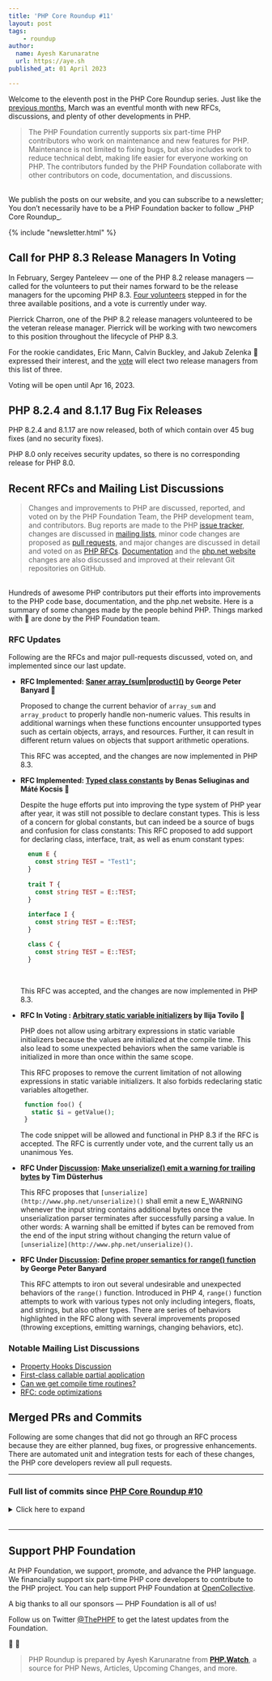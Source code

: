 ```yaml
---
title: 'PHP Core Roundup #11'
layout: post
tags:
    - roundup
author:
  name: Ayesh Karunaratne
  url: https://aye.sh
published_at: 01 April 2023

---
```


Welcome to the eleventh post in the PHP Core Roundup series. Just like the [previous months](/blog/tag/roundup), March was an eventful month with new RFCs, discussions, and plenty of other developments in PHP. 

> The PHP Foundation currently supports six part-time PHP contributors who work on maintenance and new features for PHP. Maintenance is not limited to fixing bugs, but also includes work to reduce technical debt, making life easier for everyone working on PHP. The contributors funded by the PHP Foundation collaborate with other contributors on code, documentation, and discussions.

<br>
We publish the posts on our website, and you can subscribe to a newsletter; You don’t necessarily have to be a PHP Foundation backer to follow _PHP Core Roundup_.

{% include "newsletter.html" %}

## Call for PHP 8.3 Release Managers In Voting

In February, Sergey Panteleev — one of the PHP 8.2 release managers — called for the volunteers to put their names forward to be the release managers for the upcoming PHP 8.3. [Four volunteers](https://wiki.php.net/todo/php83) stepped in for the three available positions, and a vote is currently under way.

Pierrick Charron, one of the PHP 8.2 release managers volunteered to be the veteran release manager. Pierrick will be working with two newcomers to this position throughout the lifecycle of PHP 8.3.

For the rookie candidates, Eric Mann, Calvin Buckley, and Jakub Zelenka 💜expressed their interest, and the [vote](https://wiki.php.net/todo/php83) will elect two release managers from this list of three.

Voting will be open until Apr 16, 2023.

## PHP 8.2.4 and 8.1.17 Bug Fix Releases

PHP 8.2.4 and 8.1.17 are now released, both of which contain over 45 bug fixes (and no security fixes).

PHP 8.0 only receives security updates, so there is no corresponding release for PHP 8.0.

## Recent RFCs and Mailing List Discussions

> Changes and improvements to PHP are discussed, reported, and voted on by the PHP Foundation Team, the PHP development team, and contributors. Bug reports are made to the PHP [issue tracker](https://github.com/php/php-src/issues), changes are discussed in [mailing lists](https://www.php.net/mailing-lists.php), minor code changes are proposed as [pull requests](https://github.com/php/php-src/issues), and major changes are discussed in detail and voted on as [PHP RFCs](https://wiki.php.net/rfc). [Documentation](https://github.com/php/doc-en/) and the [php.net website](https://github.com/php/web-php) changes are also discussed and improved at their relevant Git repositories on GitHub.

<br>
Hundreds of awesome PHP contributors put their efforts into improvements to the PHP code base, documentation, and the php.net website. Here is a summary of some changes made by the people behind PHP. Things marked with 💜 are done by the PHP Foundation team.

### RFC Updates

Following are the RFCs and major pull-requests discussed, voted on, and implemented since our last update.

- **RFC Implemented: [Saner array_(sum|product)()](https://wiki.php.net/rfc/saner-array-sum-product) by George Peter Banyard 💜**
  
  Proposed to change the current behavior of `array_sum` and `array_product` to properly handle non-numeric values. This results in additional warnings when these functions encounter unsupported types such as certain objects, arrays, and resources. Further, it can result in different return values on objects that support arithmetic operations. 

  This RFC was accepted, and the changes are now implemented in PHP 8.3.

- **RFC Implemented: [Typed class constants](https://wiki.php.net/rfc/typed_class_constants) by Benas Seliuginas and Máté Kocsis 💜**
  
  Despite the huge efforts put into improving the type system of PHP year after year, it was still not possible to declare constant types. This is less of a concern for global constants, but can indeed be a source of bugs and confusion for class constants: This RFC proposed to add support for declaring class, interface, trait, as well as enum constant types:
  ```php
    enum E {
      const string TEST = "Test1";
    }
 
    trait T {
      const string TEST = E::TEST;
    }
    
    interface I {
      const string TEST = E::TEST;
    }

    class C {
      const string TEST = E::TEST;
    }
  ```
  <br>

  This RFC was accepted, and the changes are now implemented in PHP 8.3.

- **RFC In Voting : [Arbitrary static variable initializers](https://wiki.php.net/rfc/arbitrary_static_variable_initializers) by Ilija Tovilo 💜**
  
  PHP does not allow using arbitrary expressions in static variable initializers because the values are initialized at the compile time. This also lead to some unexpected behaviors when the same variable is initialized in more than once within the same scope.

  This RFC proposes to remove the current limitation of not allowing expressions in static variable initializers. It also forbids redeclaring static variables altogether.

  ```php
   function foo() {
     static $i = getValue();
   }
   ```
   The code snippet will be allowed and functional in PHP 8.3 if the RFC is accepted. The RFC is currently under vote, and the current tally us an unanimous Yes. 

- **RFC Under [Discussion](https://externals.io/message/119745): [Make unserialize() emit a warning for trailing bytes](https://wiki.php.net/rfc/unserialize_warn_on_trailing_data) by Tim Düsterhus**
  
  This RFC proposes that `[unserialize](http://www.php.net/unserialize)()` shall emit a new E_WARNING whenever the input string contains additional bytes once the unserialization parser terminates after successfully parsing a value. In other words: A warning shall be emitted if bytes can be removed from the end of the input string without changing the return value of `[unserialize](http://www.php.net/unserialize)()`.

- **RFC Under [Discussion](https://externals.io/message/119749): [Define proper semantics for range() function](https://wiki.php.net/rfc/proper-range-semantics) by George Peter Banyard**
  
  This RFC attempts to iron out several undesirable and unexpected behaviors of the `range()` function. Introduced in PHP 4, `range()` function attempts to work with various types not only including integers, floats, and strings, but also other types. There are series of behaviors highlighted in the RFC along with several improvements proposed (throwing exceptions, emitting warnings, changing behaviors, etc).
 
### Notable Mailing List Discussions

- [Property Hooks Discussion](https://externals.io/message/119807)
- [First-class callable partial application](https://externals.io/message/119678)
- [Can we get compile time routines?](https://externals.io/message/119726)
- [RFC: code optimizations](https://externals.io/message/119633)


## Merged PRs and Commits

Following are some changes that did not go through an RFC process because they are either planned, bug fixes, or progressive enhancements. There are automated unit and integration tests for each of these changes, the PHP core developers review all pull requests.
 
---

### Full list of commits since [PHP Core Roundup #10](/blog/2023/03/01/php-core-roundup-10/)

<details markdown="1">
  <summary>Click here to expand</summary>

 - Fix unescaped {TMP} variables in tests in [2b5aac9303](https://github.com/php/php-src/commit/2b5aac9303) by Ilija Tovilo 💜
 - Use zend_result in `ext/spl` where appropriate ([#10734](https://bugs.php.net/bug.php?id=10734)) in [2b15061fbb](https://github.com/php/php-src/commit/2b15061fbb) by Niels Dossche
 - Add Windows GitHub actions build in [GH-10664](https://github.com/php/php-src/pull/10664) by Michael Voříšek
 - Fix missing readonly modification error with inc/dec in JIT in [GH-10746](https://github.com/php/php-src/pull/10746) by Ilija Tovilo 💜
 - Make error checks on encoding methods for docomo, kddi, sb consistent in [69543e6a10](https://github.com/php/php-src/commit/69543e6a10) by nielsdos
 - Use `CK()` macro to check the output function in mbfilter_unicode2sjis_emoji_sb() in [263655a520](https://github.com/php/php-src/commit/263655a520) by nielsdos
 - Propagate error checks for `mbfl_filt_conv_illegal_output()` in [d66ca5dabb](https://github.com/php/php-src/commit/d66ca5dabb) by nielsdos
 - Fix warning in run-tests when PHP compiled without generating phpdbg support. ([#10745](https://bugs.php.net/bug.php?id=10745)) in [3e6d49e042](https://github.com/php/php-src/commit/3e6d49e042) by Danack
 - fix: support for timeouts with ZTS on Linux ([#10141](https://bugs.php.net/bug.php?id=10141)) in [ad85e71421](https://github.com/php/php-src/commit/ad85e71421) by Kévin Dunglas
 - Fix operator precedence in the skip section of readonly tests in [dab783f7ae](https://github.com/php/php-src/commit/dab783f7ae) by Máté Kocsis 💜
 - Fix [GH-10728](https://github.com/php/php-src/issues/10728): opcache capstone header's inclusion in [GH-10732](https://github.com/php/php-src/pull/10732) by David Carlier
 - Propagate success status of ftp_close() to userland in [abc6fe8f2e](https://github.com/php/php-src/commit/abc6fe8f2e) by nielsdos
 - Add missing `ZEND_ARG_VARIADIC_OBJ_TYPE_MASK` macro, and use consistent class_name variable name in [7fcea9d260](https://github.com/php/php-src/commit/7fcea9d260) by Derick Rethans 💜
 - Do not allow side-effects when readonly property modification fails ([#10757](https://bugs.php.net/bug.php?id=10757)) in [e053ba0a3a](https://github.com/php/php-src/commit/e053ba0a3a) by Máté Kocsis 💜
 - `ext/ftp` fix ftp_nb_get signature (for failure) in [GH-10760](https://github.com/php/php-src/pull/10760) by David Carlier
 - Revert "Zend/zend_type_code: remove hard-coded integer values and" in [3310463484](https://github.com/php/php-src/commit/3310463484) by David CARLIER
 - random: Convert `php_random_(bytes|int)_(silent|throw)` into inline functions ([#10763](https://bugs.php.net/bug.php?id=10763)) in [8abea1b3c2](https://github.com/php/php-src/commit/8abea1b3c2) by Tim Düsterhus
 - Fix failure of AVX2-accelerated `mb_check_encoding` on 32-bit MS Windows in [86ec0bc55c](https://github.com/php/php-src/commit/86ec0bc55c) by Alex Dowad
 - Fix [GH-10766](https://github.com/php/php-src/issues/10766): PharData archive created with Phar::Zip format does not keep files metadata (datetime) in [GH-10769](https://github.com/php/php-src/pull/10769) by Niels Dossche
 - Fix `strlen` error message param name in [1be99faeff](https://github.com/php/php-src/commit/1be99faeff) by Kamil Tekiela
 - Update windows action to `checkout@v3` in [28ef654648](https://github.com/php/php-src/commit/28ef654648) by Ilija Tovilo 💜
 - Fix metaphone encode compiler warning in [GH-10788](https://github.com/php/php-src/pull/10788) by Ilija Tovilo 💜
 - Ignore `-Warray-bounds` compiler warning in JIT ([#10789](https://bugs.php.net/bug.php?id=10789)) in [ad7b90b674](https://github.com/php/php-src/commit/ad7b90b674) by Ilija Tovilo 💜
 - Fix `-Wmaybe-uninitialized` warning in JIT in [95fbd2039f](https://github.com/php/php-src/commit/95fbd2039f) by Ilija Tovilo 💜
 - Fix gcc warnings in `zend_API.c` with `--disable-debug` ([#10786](https://bugs.php.net/bug.php?id=10786)) in [6a7115359e](https://github.com/php/php-src/commit/6a7115359e) by Ilija Tovilo 💜
 - Add missing error checks on `EVP_MD_CTX_create()` and `EVP_VerifyInit()` in [GH-10762](https://github.com/php/php-src/pull/10762) by Niels Dossche
 - Add missing error check on `i2d_PKCS12_bio()` in [GH-10761](https://github.com/php/php-src/pull/10761) by nielsdos
 - Add missing error check on `PEM_write_bio_CMS()` in [51ea4a680d](https://github.com/php/php-src/commit/51ea4a680d) by nielsdos
 - Add missing error check on `PEM_write_bio_PKCS7()` in [GH-10752](https://github.com/php/php-src/pull/10752) by Niels Dossche
 - Throw on negative setcookie expiration timestamp in [82dfd93b9d](https://github.com/php/php-src/commit/82dfd93b9d) by Ilija Tovilo 💜
 - Fix missing return `FAILURE` in [2110398dee](https://github.com/php/php-src/commit/2110398dee) by Ilija Tovilo 💜
 - Re-add missing `EXPECTHEADERS` sections in [87e3513274](https://github.com/php/php-src/commit/87e3513274) by Ilija Tovilo 💜
 - Fix [GH-10709](https://github.com/php/php-src/issues/10709): UAF in recursive AST evaluation in [GH-10718](https://github.com/php/php-src/pull/10718) by Ilija Tovilo 💜
 - Revert "Throw on negative setcookie expiration timestamp" in [9f591c9bf6](https://github.com/php/php-src/commit/9f591c9bf6) by Ilija Tovilo 💜
 - random: Add missing `php.h` include to `php_random.h` ([#10764](https://bugs.php.net/bug.php?id=10764)) in [5087931963](https://github.com/php/php-src/commit/5087931963) by Tim Düsterhus
 - Fix `-Wstrict-prototypes` in DBA in [648e896d0e](https://github.com/php/php-src/commit/648e896d0e) by George Peter Banyard 💜
 - Remove unnecessary workaround for the true type in [368febbf89](https://github.com/php/php-src/commit/368febbf89) by Máté Kocsis 💜
 - `mb_encode_mimeheader` does not crash if provided encoding has no MIME name set in [7c1ee5a02a](https://github.com/php/php-src/commit/7c1ee5a02a) by Alex Dowad
 - Enable GitHub actions cancel-in-progress for PRs in [GH-10799](https://github.com/php/php-src/pull/10799) by Ilija Tovilo 💜
 - Fix readonly+clone JIT issues in [GH-10748](https://github.com/php/php-src/pull/10748) by Ilija Tovilo 💜
 - `*/*.m4`: `update main()` signatures in [fa65873502](https://github.com/php/php-src/commit/fa65873502) by Michael Orlitzky
 - `ext/iconv/config.m4`: add missing `stdio.h` include in [GH-10751](https://github.com/php/php-src/pull/10751) by Michael Orlitzky
 - RFC: Saner `array_(sum|product)()` ([#10161](https://bugs.php.net/bug.php?id=10161)) in [3b06618813](https://github.com/php/php-src/commit/3b06618813) by George Peter Banyard 💜
 - Imply UTF8 validity in implode function ([#10780](https://bugs.php.net/bug.php?id=10780)) in [3821938e81](https://github.com/php/php-src/commit/3821938e81) by Michael Voříšek
 - Fix [GH-8646](https://github.com/php/php-src/issues/8646): Memory leak PHP FPM 8.1 in [GH-10783](https://github.com/php/php-src/pull/10783) by Niels Dossche
 - Fix [GH-8065](https://github.com/php/php-src/issues/8065): `opcache.c`onsistency_checks > 0 causes segfaults in PHP >= 8.1.5 in fpm context in [GH-10798](https://github.com/php/php-src/pull/10798) by Niels Dossche
 - Re-add some CTE functions that were removed from being CTE by a mistake in [GH-10768](https://github.com/php/php-src/pull/10768) by Michael Voříšek
 - Update libmysql 5.7 version in [12290b796b](https://github.com/php/php-src/commit/12290b796b) by Ilija Tovilo 💜
 - Suppress `-Wstrict-prototypes` in GD extension ([#10803](https://bugs.php.net/bug.php?id=10803)) in [afd8695a22](https://github.com/php/php-src/commit/afd8695a22) by George Peter Banyard 💜
 - Micro optimization: readonly properties always have a type in [574e531127](https://github.com/php/php-src/commit/574e531127) by Máté Kocsis 💜
 - Fixed macro generation for variadics, which don't have a default value in [717335ec63](https://github.com/php/php-src/commit/717335ec63) by Derick Rethans 💜
 - Add test case in [8a9b80cfe0](https://github.com/php/php-src/commit/8a9b80cfe0) by Derick Rethans 💜
 - Fixed strict zpp arginfo test in [f8891f2861](https://github.com/php/php-src/commit/f8891f2861) by Derick Rethans 💜
 - Fixed strict zpp arginfo test in [aead0c8059](https://github.com/php/php-src/commit/aead0c8059) by Derick Rethans 💜
 - Test Windows with opcache on GitHub actions in [6b884737c4](https://github.com/php/php-src/commit/6b884737c4) by Ilija Tovilo 💜
 - `ext/intl`: dateformatter settimezone changes on success, returning true like setcalendar in [GH-10790](https://github.com/php/php-src/pull/10790) by David Carlier
 - Disable asan instrumentation for phpdbg_watchpoint_userfaultfd_thread in [GH-10818](https://github.com/php/php-src/pull/10818) by Ilija Tovilo 💜
 - Switch to Ubuntu 22.04 for GitHub actions jobs in [GH-10814](https://github.com/php/php-src/pull/10814) by Ilija Tovilo 💜
 - Fix `GC_BENCH` flag ([#10823](https://bugs.php.net/bug.php?id=10823)) in [6f1e5ff8c3](https://github.com/php/php-src/commit/6f1e5ff8c3) by Ilija Tovilo 💜
 - Fix [GH-10519](https://github.com/php/php-src/issues/10519): Array Data Address Reference Issue in [GH-10749](https://github.com/php/php-src/pull/10749) by NathanFreeman
 - Fix [GH-10747](https://github.com/php/php-src/issues/10747): Private and protected properties in serialized Date* objects throw in [a225581833](https://github.com/php/php-src/commit/a225581833) by Derick Rethans 💜
 - feat: enable Zend Max Execution Timers by default in 8.3 ([#10778](https://bugs.php.net/bug.php?id=10778)) in [f0495855a3](https://github.com/php/php-src/commit/f0495855a3) by Kévin Dunglas
 - Re-enable `-Wstrict-aliasing` in [GH-10821](https://github.com/php/php-src/pull/10821) by Ilija Tovilo 💜
 - Remove unnecessary type punnign from `mysqli_api.c` in [47f80ffc77](https://github.com/php/php-src/commit/47f80ffc77) by Ilija Tovilo 💜
 - Fix [GH-10801](https://github.com/php/php-src/issues/10801): Named arguments in CTE functions cause a segfault in [GH-10811](https://github.com/php/php-src/pull/10811) by Niels Dossche
 - Fix [GH-10611](https://github.com/php/php-src/issues/10611): fpm_env_init_main leaks environ in [GH-10618](https://github.com/php/php-src/pull/10618) by Niels Dossche
 - Fix RC1 assumption for typed properties with `__get` in [GH-10833](https://github.com/php/php-src/pull/10833) by Ilija Tovilo 💜
 - Fixed oss-fuzz [#56931](https://bugs.php.net/bug.php?id=56931) in [ce5f75fb6f](https://github.com/php/php-src/commit/ce5f75fb6f) by Derick Rethans 💜
 - Fixed test for [GH-10147](https://github.com/php/php-src/issues/10147) in [2d3aa8a5c4](https://github.com/php/php-src/commit/2d3aa8a5c4) by Derick Rethans 💜
 - Fixed new OSS-FUZZ test in [897b13a217](https://github.com/php/php-src/commit/897b13a217) by Derick Rethans 💜
 - Handle `zend_execute_internal` in JIT in [c53e8d3e30](https://github.com/php/php-src/commit/c53e8d3e30) by Bob Weinand
 - Add test, fix x86 JIT in [1015f1ff61](https://github.com/php/php-src/commit/1015f1ff61) by Bob Weinand
 - Fix module shutdown crash during ZTS JIT shutdown in [GH-10835](https://github.com/php/php-src/pull/10835) by Niels Dossche
 - `ext/mysqli/pgsql`: `mysqli_fetch_object`/`pgsql_fetch_object` raises `ValueError` on constructor args error in [GH-10832](https://github.com/php/php-src/pull/10832) by David Carlier
 - avoid test file being consider binary in [f575027b56](https://github.com/php/php-src/commit/f575027b56) by Remi Collet
 - `use_tls=0` on `MSAN` in [GH-10851](https://github.com/php/php-src/pull/10851) by Ilija Tovilo 💜
 - Fix test on non-UTC platforms in [a141543594](https://github.com/php/php-src/commit/a141543594) by Matteo Beccati
 - Fix mysql tests on Cirrus ASAN in [GH-10802](https://github.com/php/php-src/pull/10802) by Ilija Tovilo 💜
 - Move ARM64 build to Cirrus in [GH-10795](https://github.com/php/php-src/pull/10795) by Ilija Tovilo 💜
 - remove assert raising strange behavior with GCC 10 in [bdf2f722ca](https://github.com/php/php-src/commit/bdf2f722ca) by Remi Collet
 - Upgrade cirrus arm build to GCC 12 ([#10855](https://bugs.php.net/bug.php?id=10855)) in [6ebb506637](https://github.com/php/php-src/commit/6ebb506637) by Ilija Tovilo 💜
 - Implement `mb_encode_mimeheader` using fast text conversion filters in [0ce755be26](https://github.com/php/php-src/commit/0ce755be26) by Alex Dowad
 - `php_pgsql_meta_data` raises a `ValueError` when table name is invalid in [394470c052](https://github.com/php/php-src/commit/394470c052) by David Carlier
 - `ext/mysqi`: mysqli_poll raises a ValueError on absent 1st and 2ng arguments in [90a39fd52c](https://github.com/php/php-src/commit/90a39fd52c) by David Carlier
 - Fix missing and inconsistent error check on `SQLAllocHandle` in [GH-10740](https://github.com/php/php-src/pull/10740) by nielsdos
 - Remove CTE flag from `array_diff_ukey()`, which was added by mistake in [GH-10859](https://github.com/php/php-src/pull/10859) by Michael Voříšek
 - Another attempt to fix MSAN nightly on `master` in [471105abd7](https://github.com/php/php-src/commit/471105abd7) by Ilija Tovilo 💜
 - `pgsql_insert` fix unit tests ([#10860](https://bugs.php.net/bug.php?id=10860)) in [feb82d91b9](https://github.com/php/php-src/commit/feb82d91b9) by David CARLIER
 - Windows CI log verbosity, CI bat file guard in [GH-10817](https://github.com/php/php-src/pull/10817) by Michael Voříšek
 - `zend_hash`: Use AVX2 instructions for better code efficiency ([#10858](https://bugs.php.net/bug.php?id=10858)) in [d835de1993](https://github.com/php/php-src/commit/d835de1993) by Tony Su
 - Add extra option to FPM tester for handling script filename in [3125155b5d](https://github.com/php/php-src/commit/3125155b5d) by Jakub Zelenka 💜
 - Test FPM FCGI envs without path info fix for custom source in [92d2cd5cb8](https://github.com/php/php-src/commit/92d2cd5cb8) by Jakub Zelenka 💜
 - Test FPM FCGI envs with path info fix for Apache proxy balancer in [b53b0ac2ea](https://github.com/php/php-src/commit/b53b0ac2ea) by Jakub Zelenka 💜
 - Test FPM FCGI envs with path info fix for Apache proxy handler in [8cf621e0e4](https://github.com/php/php-src/commit/8cf621e0e4) by Jakub Zelenka 💜
 - Test FPM FCGI envs with path info fix for Apache proxy pass in [38d2e7ea9a](https://github.com/php/php-src/commit/38d2e7ea9a) by Jakub Zelenka 💜
 - Fix FPM tester `$scriptName` logic in [7d987ebbbf](https://github.com/php/php-src/commit/7d987ebbbf) by Jakub Zelenka 💜
 - Implement [GH-10854](https://github.com/php/php-src/issues/10854): TSRM should set a smarter value for expected_threads ([#10867](https://bugs.php.net/bug.php?id=10867)) in [4da0da7f2d](https://github.com/php/php-src/commit/4da0da7f2d) by Niels Dossche
 - Fix [GH-10634](https://github.com/php/php-src/issues/10634): Lexing memory corruption ([#10866](https://bugs.php.net/bug.php?id=10866)) in [ac9964502c](https://github.com/php/php-src/commit/ac9964502c) by Niels Dossche
 - Remove `xfail` from tests that do not fail anymore ([#10871](https://bugs.php.net/bug.php?id=10871)) in [53763e14b7](https://github.com/php/php-src/commit/53763e14b7) by Arnaud Le Blanc 💜
 - `ext/psql`: `pg_meta_data`, extended mode, fix typo for pseudo typtype in [GH-10865](https://github.com/php/php-src/pull/10865) by David CARLIER
 - Fix [GH-8789](https://github.com/php/php-src/issues/8789) and [GH-10015](https://github.com/php/php-src/issues/10015): Fix ZTS zend signal crashes due to NULL globals in [GH-10861](https://github.com/php/php-src/pull/10861) by Niels Dossche
 - Destroy `file_handle` in `fpm_main` in [GH-10707](https://github.com/php/php-src/pull/10707) by Niels Dossche
 - Fix `NUL` byte in exception string terminating `Exception::__toString()` in [GH-10873](https://github.com/php/php-src/pull/10873) by Ilija Tovilo 💜
 - Fix bug [#74129](https://bugs.php.net/bug.php?id=74129): Incorrect SCRIPT_NAME with apache ProxyPassMatch in [GH-10869](https://github.com/php/php-src/pull/10869) by Jakub Zelenka 💜
 - Fix [GH-10755](https://github.com/php/php-src/issues/10755): Memory leak in phar_rename_archive() in [GH-10856](https://github.com/php/php-src/pull/10856) by Su, Tao
 - Use new ZSTR_INIT_LITERAL macro ([#10879](https://bugs.php.net/bug.php?id=10879)) in [9d5f2f1343](https://github.com/php/php-src/commit/9d5f2f1343) by Ilija Tovilo 💜
 - Fix [GH-10885](https://github.com/php/php-src/issues/10885): Leaking stream_socket_server context in [GH-10886](https://github.com/php/php-src/pull/10886) by Ilija Tovilo 💜
 - add a basic CODEOWNERS file in [GH-8670](https://github.com/php/php-src/pull/8670) by Ben Ramsey
 - CODEOWNERS: Add myself to `ext/random` in [e73d8de784](https://github.com/php/php-src/commit/e73d8de784) by Tim Düsterhus
 - Fix [GH-10052](https://github.com/php/php-src/issues/10052): Browscap crashes PHP 8.1.12 on request shutdown (apache2) in [GH-10883](https://github.com/php/php-src/pull/10883) by Niels Dossche
 - Fix [GH-10521](https://github.com/php/php-src/issues/10521): ftp_get/ftp_nb_get resumepos offset is maximum 10GB in [GH-10525](https://github.com/php/php-src/pull/10525) by Niels Dossche
 - CODEOWNERS: Add myself as an owner of `ext/ffi`, `ext/opcache` and the core Zend files in [b698108133](https://github.com/php/php-src/commit/b698108133) by Dmitry Stogov
 - Update assertion about unsupported property types in [3deba4c2e8](https://github.com/php/php-src/commit/3deba4c2e8) by Máté Kocsis 💜
 - Add myself for `ext/date` in [b5262218d4](https://github.com/php/php-src/commit/b5262218d4) by Derick Rethans 💜
 - [Zend]: Remove unused code in MAKE_NOP macro ([#10906](https://bugs.php.net/bug.php?id=10906)) in [7eee0d1bc7](https://github.com/php/php-src/commit/7eee0d1bc7) by Tony Su
 - Shrink some commonly used structs by reordering members ([#10880](https://bugs.php.net/bug.php?id=10880)) in [6a6e91f3c7](https://github.com/php/php-src/commit/6a6e91f3c7) by Niels Dossche
 - Implement better diff for `run-tests.php` in [GH-10875](https://github.com/php/php-src/pull/10875) by Ilija Tovilo 💜
 - `ext/curl`: suppress -Wdeprecated-declarations in `curl_arginfo.h` in [2646d76abc](https://github.com/php/php-src/commit/2646d76abc) by Max Kellermann
 - Empty merge in [4c114efd1a](https://github.com/php/php-src/commit/4c114efd1a) by Derick Rethans 💜
 - Updated to version 2023.1 (2023a) in [8424b5caaa](https://github.com/php/php-src/commit/8424b5caaa) by Derick Rethans 💜
 - Empty merge in [6c5e07a8b9](https://github.com/php/php-src/commit/6c5e07a8b9) by Derick Rethans 💜
 - Updated to version 2023.1 (2023a) in [d9e89416f8](https://github.com/php/php-src/commit/d9e89416f8) by Derick Rethans 💜
 - Updated to version 2023.1 (2023a) in [9495406c9e](https://github.com/php/php-src/commit/9495406c9e) by Derick Rethans 💜
 - Fix [GH-10583](https://github.com/php/php-src/issues/10583): DateTime modify with tz pattern should not update linked timezone in [cbac68df6b](https://github.com/php/php-src/commit/cbac68df6b) by Derick Rethans 💜
 - `ext/pdo_sqlite`: simplifying sqlite3_exec usage. ([#10910](https://bugs.php.net/bug.php?id=10910)) in [54f92fc333](https://github.com/php/php-src/commit/54f92fc333) by David CARLIER
 - Fix direct comparison in `run-tests.php` differ in [c58c2666a1](https://github.com/php/php-src/commit/c58c2666a1) by Ilija Tovilo 💜
 - Updated to version 2023.2 (2023b) in [90f5b2b4ff](https://github.com/php/php-src/commit/90f5b2b4ff) by Derick Rethans 💜
 - Empty merge in [a337dfb75f](https://github.com/php/php-src/commit/a337dfb75f) by Derick Rethans 💜
 - Updated to version 2023.2 (2023b) in [8a2586228d](https://github.com/php/php-src/commit/8a2586228d) by Derick Rethans 💜
 - Empty merge in [61a595c883](https://github.com/php/php-src/commit/61a595c883) by Derick Rethans 💜
 - Updated to version 2023.2 (2023b) in [2a553322d8](https://github.com/php/php-src/commit/2a553322d8) by Derick Rethans 💜
 - Add me to the CODEOWNERS in [ff183ad923](https://github.com/php/php-src/commit/ff183ad923) by Jakub Zelenka 💜
 - Fix [GH-8979](https://github.com/php/php-src/issues/8979): Possible Memory Leak with SSL-enabled MySQL connections in [GH-10909](https://github.com/php/php-src/pull/10909) by Niels Dossche
 - Fix [GH-10907](https://github.com/php/php-src/issues/10907): Unable to serialize processed SplFixedArrays in PHP 8.2.4 in [GH-10921](https://github.com/php/php-src/pull/10921) by Niels Dossche
 - Fix test for [GH-10907](https://github.com/php/php-src/issues/10907) with output in different order for master branch in [01cb6fb65a](https://github.com/php/php-src/commit/01cb6fb65a) by Niels Dossche
 - Fix phpGH-10648: add check function pointer into mbfl_encoding in [6fc8d014df](https://github.com/php/php-src/commit/6fc8d014df) by pakutoma
 - Update NEWS and UPGRADING to reflect changes in 0ce755be26 in [bf64342d30](https://github.com/php/php-src/commit/bf64342d30) by Alex Dowad
 - Fix compile errors caused by missing initializers in 0779950768 in [345abce590](https://github.com/php/php-src/commit/345abce590) by Alex Dowad
 - Fix compile error in Windows CI job caused by 0779950768 in [57e194e02d](https://github.com/php/php-src/commit/57e194e02d) by Alex Dowad
 - Fix phpGH-10648: add check function pointer into mbfl_encoding in [b721d0f71e](https://github.com/php/php-src/commit/b721d0f71e) by pakutoma
 - Use capstone explicitly, drop oprofile (GH 10876) ([#10918](https://bugs.php.net/bug.php?id=10918)) in [87922411bf](https://github.com/php/php-src/commit/87922411bf) by Michael Orlitzky
 - By-ref modification of typed and readonly props through ArrayIterator in [GH-10872](https://github.com/php/php-src/pull/10872) by Ilija Tovilo 💜
 - Fix buffer-overflow in `php_fgetcsv()` with \0 delimiter and enclosure in [GH-10923](https://github.com/php/php-src/pull/10923) by Ilija Tovilo 💜
 - Disallow parent dir components (..) in open_basedir() at runtime in [GH-10913](https://github.com/php/php-src/pull/10913) by Ilija Tovilo 💜
 - Disable `--with-valgrind` by default ([#10934](https://bugs.php.net/bug.php?id=10934)) in [5eb6905405](https://github.com/php/php-src/commit/5eb6905405) by Ilija Tovilo 💜
 - Fix [GH-10928](https://github.com/php/php-src/issues/10928): PHP Build Failed - Test curl_version() basic functionality [ext/curl/tests/curl_version_basic_001.phpt] in [GH-10930](https://github.com/php/php-src/pull/10930) by Niels Dossche
 - `ext/pdo_mysql`: mysql_handle_closer nullify some freed data in [f6989df8cc](https://github.com/php/php-src/commit/f6989df8cc) by David CARLIER
 - Fix undefined behaviour in string uppercasing and lowercasing in [GH-10936](https://github.com/php/php-src/pull/10936) by Niels Dossche
 - Fix buffer-overflow in `open_basedir()` in [a7f91e37de](https://github.com/php/php-src/commit/a7f91e37de) by Ilija Tovilo 💜
 - Propagate UTF-8 flag during Rope operations ([#10915](https://bugs.php.net/bug.php?id=10915)) in [d7c351ea54](https://github.com/php/php-src/commit/d7c351ea54) by George Peter Banyard 💜
 - Use `php_random_bytes_silent()` where possible in gmp_init_random() ([#10944](https://bugs.php.net/bug.php?id=10944)) in [8317a147b9](https://github.com/php/php-src/commit/8317a147b9) by Niels Dossche
 - Fix undefined behaviour when writing 32-bit values in phar/tar.c in [GH-10940](https://github.com/php/php-src/pull/10940) by Niels Dossche
 - Fix undefined behaviour in `GENERATE_SEED()` in [GH-10942](https://github.com/php/php-src/pull/10942) by Niels Dossche
 - Improve the warning message for unpack() in case not enough values were provided ([#10949](https://bugs.php.net/bug.php?id=10949)) in [6ec69d727a](https://github.com/php/php-src/commit/6ec69d727a) by Niels Dossche
 - php-fuzz-mbstring also tests text encoding validation functions in [5f2587eb25](https://github.com/php/php-src/commit/5f2587eb25) by Alex Dowad
 - For UTF-7, emit error marker if Base64 section ends abruptly after first half of surrogate pair in [c4fb049bf6](https://github.com/php/php-src/commit/c4fb049bf6) by Alex Dowad
 - Rename `--with-opcache-capstone` to `--with-capstone` ([#10952](https://bugs.php.net/bug.php?id=10952)) in [b73b70f097](https://github.com/php/php-src/commit/b73b70f097) by Ilija Tovilo 💜
 - Unparallelize IO heavy tests in [GH-10953](https://github.com/php/php-src/pull/10953) by Ilija Tovilo 💜
 - Suppress snmp lib memory leak, xfail ASAN tests in [be4db6b550](https://github.com/php/php-src/commit/be4db6b550) by Ilija Tovilo 💜
 - Fix incorrect optimization in [1f5d9534ae](https://github.com/php/php-src/commit/1f5d9534ae) by Dmitry Stogov
 - Fix one more differ direct comparison (through in_array) in [b9f8b696c4](https://github.com/php/php-src/commit/b9f8b696c4) by Ilija Tovilo 💜
 - Fix [GH-10908](https://github.com/php/php-src/issues/10908): Bus error with PDO Firebird on RPI with 64 bit kernel and 32 bit userland in [GH-10920](https://github.com/php/php-src/pull/10920) by Niels Dossche
 - Handle indirect zvals in `SplFixedArray::__serialize` in [GH-10925](https://github.com/php/php-src/pull/10925) by Niels Dossche
 - Revert "Handle indirect zvals in `SplFixedArray::__serialize`" in [0d524eda94](https://github.com/php/php-src/commit/0d524eda94) by Niels Dossche
 - Reset EG(trampoline).op_array.last_var that FFI may modify in [GH-10916](https://github.com/php/php-src/pull/10916) by Ilija Tovilo 💜
 - `ext/posix`: proposing posix_eaccess. unlike access, it is not standard but available in enough platforms ; on linux it's euidaccess in reality eaccess being 'just' an alias. key difference is eaccess checks the effective user id instead in [2b354318d9](https://github.com/php/php-src/commit/2b354318d9) by David CARLIER
 - Fix test for [GH-10908](https://github.com/php/php-src/issues/10908) in [1357d1eb41](https://github.com/php/php-src/commit/1357d1eb41) by Niels Dossche
 - `ext/intl`: breakiterator::setText returns false on failure in [7623bf0b06](https://github.com/php/php-src/commit/7623bf0b06) by David Carlier
 - Note where a session was already started ([#10736](https://bugs.php.net/bug.php?id=10736)) in [180f785404](https://github.com/php/php-src/commit/180f785404) by Calvin Buckley
 - `ext/imap/config.m4`: `-Werror=implicit-function-declaration` compatibility in [GH-10948](https://github.com/php/php-src/pull/10948) by Michael Orlitzky
 - `ext/intl` IntlChar::enumCharNames changes the signature to void in [2da299703a](https://github.com/php/php-src/commit/2da299703a) by David CARLIER
 - Fix undefined behaviour in unpack() in [GH-10943](https://github.com/php/php-src/pull/10943) by Niels Dossche
 - Updated to version 2023.3 (2023c) in [bb7dd51f7a](https://github.com/php/php-src/commit/bb7dd51f7a) by Derick Rethans 💜
 - Empty merge in [cb4e90dca3](https://github.com/php/php-src/commit/cb4e90dca3) by Derick Rethans 💜
 - Updated to version 2023.3 (2023c) in [3ec02202fd](https://github.com/php/php-src/commit/3ec02202fd) by Derick Rethans 💜
 - Empty merge in [ad28cf6111](https://github.com/php/php-src/commit/ad28cf6111) by Derick Rethans 💜
 - Updated to version 2023.3 (2023c) in [2f309dee8e](https://github.com/php/php-src/commit/2f309dee8e) by Derick Rethans 💜
 - Fix uninitialized variable accesses in sockets/conversions in [GH-10966](https://github.com/php/php-src/pull/10966) by Niels Dossche
 - `ext/posix`: posix_eaccess little update and forgotten UPGRADING entry. ([#10965](https://bugs.php.net/bug.php?id=10965)) in [717f460fa4](https://github.com/php/php-src/commit/717f460fa4) by David CARLIER
 - Silence compiler warnings in ext/sockets/conversions.c ([#10974](https://bugs.php.net/bug.php?id=10974)) in [GH-10959](https://github.com/php/php-src/pull/10959) by Niels Dossche

</details>


<br>

---

## Support PHP Foundation

At PHP Foundation, we support, promote, and advance the PHP language. We financially support six part-time PHP core developers to contribute to the PHP project. You can help support PHP Foundation at [OpenCollective](https://opencollective.com/phpfoundation).

A big thanks to all our sponsors — PHP Foundation is all of us!

Follow us on Twitter [@ThePHPF](https://twitter.com/thephpf) to get the latest updates from the Foundation.

💜️ 🐘

> PHP Roundup is prepared by Ayesh Karunaratne from **[PHP.Watch](https://php.watch)**, a source for PHP News, Articles, Upcoming Changes, and more. 

